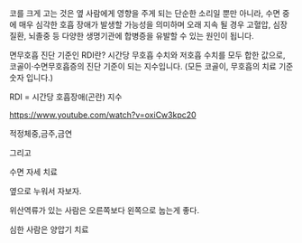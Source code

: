 코를 크게 고는 것은 옆 사람에게 영향을 주게 되는 단순한 소리일 뿐만 아니라, 수면 중에 매우 심각한 호흡 장애가 발생할 가능성을 의미하며
오래 지속 될 경우 고혈압, 심장질환, 뇌졸중 등 다양한 생명기관에 합병증을 유발할 수 있는 원인이 됩니다.

면무호흡 진단 기준인 RDI란?
시간당 무호흡 수치와 저호흡 수치를 모두 합한 값으로, 코골이·수면무호흡증의 진단 기준이 되는 지수입니다.
(모든 코골이, 무호흡의 치료 기준 숫자 입니다.)

RDI = 시간당 호흡장애(곤란) 지수

https://www.youtube.com/watch?v=oxiCw3kpc20


적정체중,금주,금연

그리고

수면 자세 치료

옆으로 누워서 자보자.


위산역류가 있는 사람은 
오른쪽보다 왼쪽으로 눕는게 좋다.


심한 사람은 양압기 치료

